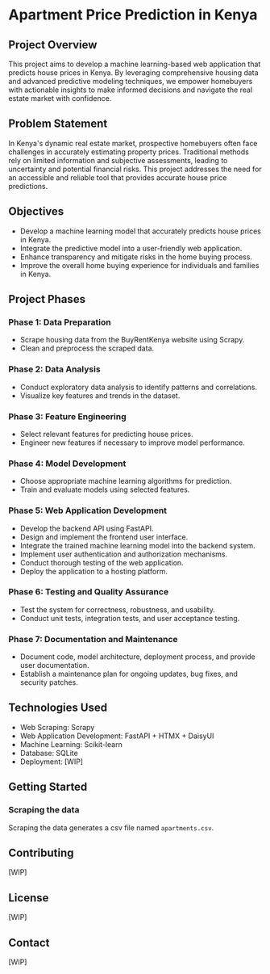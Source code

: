 # Apartment Price Prediction in Kenya

## Project Overview
This project aims to develop a machine learning-based web application that predicts house prices in Kenya. By leveraging comprehensive housing data and advanced predictive modeling techniques, we empower homebuyers with actionable insights to make informed decisions and navigate the real estate market with confidence.

## Problem Statement
In Kenya's dynamic real estate market, prospective homebuyers often face challenges in accurately estimating property prices. Traditional methods rely on limited information and subjective assessments, leading to uncertainty and potential financial risks. This project addresses the need for an accessible and reliable tool that provides accurate house price predictions.

## Objectives
- Develop a machine learning model that accurately predicts house prices in Kenya.
- Integrate the predictive model into a user-friendly web application.
- Enhance transparency and mitigate risks in the home buying process.
- Improve the overall home buying experience for individuals and families in Kenya.

## Project Phases

### Phase 1: Data Preparation
- Scrape housing data from the BuyRentKenya website using Scrapy.
- Clean and preprocess the scraped data.

### Phase 2: Data Analysis
- Conduct exploratory data analysis to identify patterns and correlations.
- Visualize key features and trends in the dataset.

### Phase 3: Feature Engineering
- Select relevant features for predicting house prices.
- Engineer new features if necessary to improve model performance.

### Phase 4: Model Development
- Choose appropriate machine learning algorithms for prediction.
- Train and evaluate models using selected features.

### Phase 5: Web Application Development
- Develop the backend API using FastAPI.
- Design and implement the frontend user interface.
- Integrate the trained machine learning model into the backend system.
- Implement user authentication and authorization mechanisms.
- Conduct thorough testing of the web application.
- Deploy the application to a hosting platform.

### Phase 6: Testing and Quality Assurance
- Test the system for correctness, robustness, and usability.
- Conduct unit tests, integration tests, and user acceptance testing.

### Phase 7: Documentation and Maintenance
- Document code, model architecture, deployment process, and provide user documentation.
- Establish a maintenance plan for ongoing updates, bug fixes, and security patches.

## Technologies Used
- Web Scraping: Scrapy
- Web Application Development: FastAPI + HTMX + DaisyUI
- Machine Learning: Scikit-learn
- Database: SQLite
- Deployment: [WIP]

## Getting Started
### Scraping the data
Scraping the data generates a csv file named `apartments.csv`.

## Contributing
[WIP]

## License
[WIP]

## Contact
[WIP]


